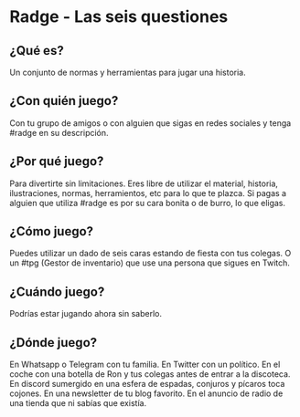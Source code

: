 # Radge - Las seis questiones

## ¿Qué es?
Un conjunto de normas y herramientas para jugar una historia.

## ¿Con quién juego?
Con tu grupo de amigos o con alguien que sigas en redes sociales y tenga #radge en su descripción.

## ¿Por qué juego?
Para divertirte sin limitaciones. Eres libre de utilizar el material, historia, ilustraciones, normas, herramientos, etc para lo que te plazca. Si pagas a alguien que utiliza #radge es por su cara bonita o de burro, lo que eligas.

## ¿Cómo juego?
Puedes utilizar un dado de seis caras estando de fiesta con tus colegas. O un #tpg (Gestor de inventario) que use una persona que sigues en Twitch.

## ¿Cuándo juego?
Podrías estar jugando ahora sin saberlo.

## ¿Dónde juego?
En Whatsapp o Telegram con tu familia. En Twitter con un político. En el coche con una botella de Ron y tus colegas antes de entrar a la discoteca. En discord sumergido en una esfera de espadas, conjuros y pícaros toca cojones. En una newsletter de tu blog favorito. En el anuncio de radio de una tienda que ni sabías que existía.
